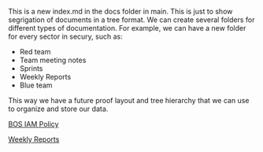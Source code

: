This is a new index.md in the docs folder in main. This is just to show segrigation of documents in a tree format.
We can create several folders for different types of documentation.
For example, we can have a new folder for every sector in secury, such as:
- Red team
- Team meeting notes
- Sprints
- Weekly Reports
- Blue team

This way we have a future proof layout and tree hierarchy that we can use to organize and store our data. 

[BOS IAM Policy](docs/BOS-IAM-Policy.md)

[Weekly Reports](docs/weeklyreports.md)
